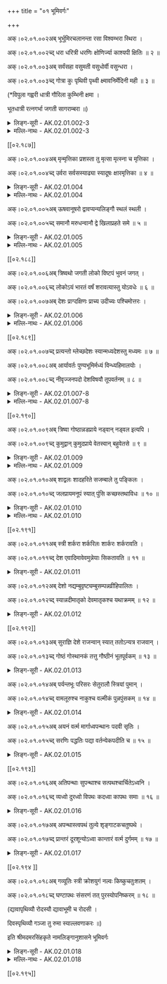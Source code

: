 +++
title = "०१ भूमिवर्गः"

+++

अक्।०२.०१.००२अब् भूर्भूमिरचलानन्ता रसा विश्वम्भरा स्थिरा ।

अक्।०२.०१.००२च्द् धरा धरित्री धरणिः क्षोणिर्ज्या काश्यपी क्षितिः ॥ २ ॥

अक्।०२.०१.००३अब् सर्वंसहा वसुमती वसुधोर्वी वसुन्धरा ।

अक्।०२.०१.००३च्द् गोत्रा कुः पृथिवी पृथ्वी क्ष्मावनिर्मेदिनी मही ॥ ३ ॥

(*विपुला गह्वरी धात्री गौरिला कुम्भिनी क्षमा ।

भूतधात्री रत्नगर्भा जगती सागराम्बरा ॥)

<details><summary>लिङ्ग-सूरी - AK.02.01.002-3</summary>

भूरिति—भवति सर्वमस्यामिति भूः । ʻभू सत्तायाम् । ऊकारान्तोऽयं स्त्रीलिङ्गः । अव्ययं तु रेफान्तः । अस्यामिदम् अभूदिति भूमिः । न चलतीत्यचला । ʻचल कम्पने । न विद्यतेऽन्तो यस्याः सा अनन्ता । रस्यते आस्वाद्यत इति रसा । ʻरस आस्वादने । रसतीति वा । ʻरस शब्दे । रसा अत्र सन्तीति वा । विश्वं बिभर्तीति विश्वम्भरा । ʻडुभृञ् धारणपोषणयोः' । स्थिरत्वात् स्थिरा । तिष्ठति सर्वमस्यामिति वा । ʻष्ठा गतिनिवृत्तü ध्रियते नृपैरिति धरा । धरति विश्वमिति वा । ʻधृञ् धारणे । धरित्री धरणिश्च । क्षौतीति क्षोणिः । क्षोणी च । ʻटुक्षु शब्दे । जिनाति सर्वमस्यामिति ज्या । ʻज्या वयोहानü । जिनाति सर्वान् पार्थिवानिति वा । कश्यपस्येयं काश्यपी । क्षियन्ति निवसन्ति सर्वेऽस्यामिति क्षितिः । ʻक्षि निनासगत्योः' । सर्वं भारं सहत इति सर्वंसहा । ʻषह मर्षणे । वसु धनमस्यामस्तीति वसुमती । वसु दधातीति वसुधा । ʻडुधाञ् धारणपोषणयोः' । ऊर्णूयते पर्वतैरित्युर्वी । ʻऊर्णुञ् आच्छादने । उरुत्वात् विस्तीर्णत्वाद्वा । वसु धारयतीति वसुन्धरा । ʻधृ धारणे । गोत्राः शैलाः सन्त्यस्यामिति गोत्रा । तृणादिना गवादीन् त्रायत इति वा । ʻत्रैङ् पालने । कौति ध्वनतीति कुः । ʻकु शब्दे । पृथुत्वात् पृथिवी । पृथ्वी च । पृथुना वैन्येन सत्कृता वा । प्रथते वा । ʻप्रथ प्रख्याने । क्षमते भारं क्ष्मा । ʻक्षमूष् सहने । क्ष्मायते विधूनयते नृपनाशायेति वा । ʻक्ष्मायी विधूनने । अव्यते नृपैरित्यवनिः । स्वयमवति प्रजा इति वा । ʻअव रक्षणे । मधुकैटभदैत्यमेदोयोगात् मेदिनी । ʻञिमिदा स्नेहने । मह्यत इति मही । ʻमह पूजायाम् । महिर्वा । अत्र भूम्यवनिक्षितिक्षोणिमहिधरणिशब्दाः कृदिकारान्ताः । भूनामानि ॥ २-३ ॥
</details>

<details><summary>मल्लि-नाथः - AK.02.01.002-3</summary>

भूर्भूमिः—मही । भूमिनामानि । ʻमहिः सर्वंसहा मही इति वैजयन्तीपाठात् (पृ। ३५, श्लो। ३) महिशब्दोऽप्यस्ति । अनुक्तम्—

ʻरत्नगर्भा घनश्रोणिरुर्वरा सागराम्बरा ।

दुर्दरा गह्वरी धात्री भूदधात्र्यब्धिमेखला ॥

रत्नसूः कुम्भिनी विश्वा धारिणी गौर्गिरिस्तनी ॥

एतानि च ॥ २-३ ॥ 
</details> 

[[०२.१८७]]

अक्।०२.०१.००४अब् मृन्मृत्तिका प्रशस्ता तु मृत्सा मृत्स्ना च मृत्तिका ।

अक्।०२.०१.००४च्द् उर्वरा सर्वसस्याढ्या स्यादूषः क्षारमृत्तिका ॥ ४ ॥

<details><summary>लिङ्ग-सूरी - AK.02.01.004</summary>

मृदिति—मृद्यते कुलालादिभिरिति मृत् । मृत्तिका च । ʻमृद क्षोदे । मृन्नामनी ॥ प्रशस्ता मृत् मृत्सा मृत्स्ना च । श्रेष्ठमृन्नामनी ॥ उर्वति क्षुधं हिनस्तीत्युर्वरा । ʻउर्वी हिंसायाम् । सर्वसस्य सम्पन्नभूनाम ॥ ऊषति बीजमित्यूषः । ʻऊष रुजायम् । क्षारा च मृत्तिका च क्षारमृत्तिका । क्षारमृत्तिकानामनी ॥ ४ ॥
</details>

<details><summary>मल्लि-नाथः - AK.02.01.004</summary>

मृन्मृत्तिका । मृदो नामनी ॥ प्रशस्ता—मृत्तिका । प्रशस्तमृत्तिकानामनी । उर्वरा—आढ्या । सर्वसस्योत्पादकमृदो नाम । स्यादूषः—मृत्तिका । क्षारमृत्तिकानाम ॥४ ॥ 
</details>

अक्।०२.०१.००५अब् ऊषवानूषरो द्वावप्यन्यलिङ्गौ स्थलं स्थली ।

अक्।०२.०१.००५च्द् समानौ मरुधन्वानौ द्वे खिलाप्रहते समे ॥ ५ ॥

<details><summary>लिङ्ग-सूरी - AK.02.01.005</summary>

ऊषवानिति—ऊषोऽस्यास्तीत्यूषवान् । ऊषरश्च । द्वावप्यन्यलिङ्गौ । ऊषरक्षेत्रनामनी ॥ स्थलतीति स्थलम् । स्थली च । ʻष्ठल स्थाने । अकृत्रिमोन्नतदेशनामनी ॥ तृषया म्रियन्तेऽत्रेति मरुः । ʻमृङ् प्राणत्यागे । धन्वन्ति तृषयात्रेति धन्वा । ʻधवि गतü । निर्जलदेशनामनी ॥ लाङ्गलेन न लिखितमिति खिलम् । ʻलिख अक्षरविन्यासे । खं लातीति वा । ʻला दाने । हलादिना न प्रहन्यत इत्यप्रहतम् । ʻहन हिंसागत्योः' । इमौ शब्दौ विशेष्यनिघ्नौ । अकृष्टदेशनामनी ॥ ५ ॥
</details>

<details><summary>मल्लि-नाथः - AK.02.01.005</summary>

ऊषवान्—अन्यलिङ्गौ । क्षारमृत्तिकावत्प्रदेशनामनी । विशेषणं विवक्षितं चेत् तौ द्वावप्यन्यलिङ्गौ । तदविवक्षितं चेत् नपुंसकावेव ॥ ʻवर्षुकस्य किमपः कृतोन्नतेरम्बुदस्य परिहार्यमूषरम् । इति शिशुपालवधे (१४। ४६) । स्थलं स्थली । भूतलनामनी ॥ समानौ—धन्वानौ । निर्जलप्रदेशनामनी ॥ द्वे—समे । अकृष्टभूतलनामनी । ʻपाडुनेल्ö ॥ ५ ॥ 
</details>

[[०२.१८८]]

अक्।०२.०१.००६अब् त्रिष्वथो जगती लोको विष्टपं भुवनं जगत् ।

अक्।०२.०१.००६च्द् लोकोऽयं भारतं वर्षं शरावत्यास्तु योऽवधेः ॥ ६ ॥

अक्।०२.०१.००७अब् देशः प्राग्दक्षिणः प्राच्य उदीच्यः पश्चिमोत्तरः ।

<details><summary>लिङ्ग-सूरी - AK.02.01.006</summary>

त्रिष्वथो इति—जङ्गम्यते भृशं गच्छतीति जगती । जगच्च । गम्यते जनैरिति वा । ʻगम्लृ गतü । लोक्यते सर्वमस्मिन्निति लोकः । ʻलोकृ दर्शने । विशन्त्यस्मिन्निति विष्टपम् । ʻविश प्रवेशने । सर्वमस्मिन् भवतीति भुवनम् । लोकनामानि ॥ भरतस्य राज्ञः इदं भारतम् । वृष्यते सिच्यते मेघैरिति वर्षम् । ʻवृषु सेचने । हिमवत्सेतुमध्यदेशनाम ॥ प्राचा सहितो दक्षिणो देशः प्राच्यः । शरावतीनद्यवधिभूतपूर्वदक्षिणदेशनाम ॥ उदीच्या सहितः पश्चिमो देशः उदीच्यः । उदीच्यां भवः उदीच्यः । पश्चिमेन सहितः उत्तरो देशः पश्चिमोत्तरः । शरावतीनद्यवधिभूतपश्चिमोत्तरदेशनामनी ॥ ६ ॥
</details>

<details><summary>मल्लि-नाथः - AK.02.01.006</summary>

त्रिषु । अत्र त्रिष्वित्यनेन खिलशब्दानुपदोक्ताप्रहतशब्द एव परामृश्यते । खिलं नपुंसकमेव । ʻखिलमप्रहता भूमिः' इति हलायुधः (अ। मा। २। ३) । अनुक्तम्—ʻनारट्टः स्फुटिता भूमिः' । स्फुटितभूमिर्नारट्टः स्यात् । ʻबिटिकेनेल्ö । ʻजन्तुप्राया कचङ्गला' । जन्तुभूयिष्ठा भूमिः कचङ्गला स्यात् । अथो जगती—विष्टपम् । ʻविष्टपलोकौ नरü इति रत्नकोशमतात् पुंलिङ्गश्च । भुवनं जगत् । लोकसामान्यनामनी ॥ लोको—वर्षम् । असौ लोको भारतं च वर्षं च स्यात् । इदमा प्रत्यक्षजम्बूद्वीपः परामृश्यते ।

ʻस्याद् व्यासभाषिते ग्रन्थे जम्बूद्वीपे च भारतम् ।

ʻपुन्नपुंसकयोर्वर्षं जम्बूद्वीपाब्दवृष्टिषु । 

इत्युभयत्र रुद्रः । अथवा हिमाद्रेर्दक्षिणभूतजम्बूद्वीपैकखण्डः परामृश्यते । ʻनाभीदं भारतं वर्षं हिमाद्रेस्तच्च दक्षिणम् इति वैजयन्ती (पृ। ३५। श्लो। ५) । शरावत्याः—पश्चिमोत्तरः । शरावत्याख्या नदी ऐशानदिशः सकाशात् निरृतिदिशं प्रत्यागत्य पश्चिमसमुद्रं प्रविष्टा । तन्नद्यवधि अङ्गवङ्गादिबहुभेदभिन्नः प्राग्दक्षिणदेशः प्राच्यः स्यात् । तदवधि गान्धारशूरसेनादिबहुभेदभिन्नः पश्चिमोत्तरदेश उदीच्यः स्यात् ॥ ६ ॥ 
</details>

[[०२.१८९]]

अक्।०२.०१.००७च्द् प्रत्यन्तो म्लेच्छदेशः स्यान्मध्यदेशस्तु मध्यमः ॥ ७ ॥

अक्।०२.०१.००८अब् आर्यावर्तः पुण्यभूमिर्मध्यं विन्ध्यहिमालयोः ।

अक्।०२.०१.००८च्द् नीवृज्जनपदो देशविषयौ तूपवर्तनम् ॥ ८ ॥ 

<details><summary>लिङ्ग-सूरी - AK.02.01.007-8</summary>

प्रत्यन्त इति—म्लेच्छानां देशः म्लेच्छदेशः । प्रतिगतोऽन्तं प्रत्यन्तः । शरावत्यन्तप्रतिगतशिष्टाचाररहितदेशनाम ॥ मध्यश्चासौ देशश्च मध्यदेशः । मध्ये भवः मध्यमः । हिमवद्विन्ध्यविनशनप्रयागमध्यगतदेशनामनी ॥ आर्या वर्तन्तेऽत्रेति आर्यावर्तः । पुण्या भूमिः पुण्यभूमिः । हिमवद्विन्ध्यमध्यदेशनामनी ॥ नितरां वर्तन्ते जना अत्रेति नीवृत् । ʻवृतु वर्तने । नियमेन वर्तन्त इति वा । जनपदशब्दसाहचर्यात् नीवृच्छब्दः पुंलिङ्गः । जनाः पद्यन्तेऽत्रेति जनपदः । ʻपद्लृ गतü । प्रसिद्धराष्ट्रनामनी ॥ दिश्यत इति देशः । ʻदिश अतिसर्जने । विशेषेण सिनोति बध्नाति प्रीतिमिति विषयः । ʻषिञ् बन्धने । उपयोगवशात् वर्तन्तेऽत्रेत्युपवर्तनम् । विंशत्त्रिंशद्ग्रामात्मकस्थाननामानि ॥ ७-८ ॥
</details>

<details><summary>मल्लि-नाथः - AK.02.01.007-8</summary>

प्रत्यन्तो—स्यात् । भारतवर्षान्तस्थितदेशनाम । मध्यदेशः—मध्यमः । भारतवर्षस्य मध्यमदेशनाम । आर्यावर्तो ब्रह्मवेदिः—हिमालयोः । पूर्वपश्चिमसमुदायतयोर्विन्ध्याचलहिमायलयोर्मध्यम् आर्यावर्तश्च ब्रह्मवेदिश्चेत्युच्यते । अनुक्तम्—ʻविन्ध्यात्तु दक्षिणो देशो दक्षिणापथसञ्ज्ञितः' । विन्ध्याचलात् सेतुपर्यन्तं दक्षिणापथः स्यात् । नीवृत्—उपवर्तनम् । देशनामानि अत्र तुशब्दो निरर्थकः । ʻनीवृज्जनपदो देशस्तद्भेदाः पुंसि भूम्नि च्ö इति वैजयन्ती (पृ। ३६, श्लो। २१) । ʻराष्ट्रं जनपदो निर्गो जनान्तो विषयः स्मृतः' इति धनञ्जयः ॥ ७-८ ॥ 
</details>

[[०२.१९०]]

अक्।०२.०१.००९अब् त्रिष्वा गोष्ठान्नडप्राये नड्वान् नड्वल इत्यपि ।

अक्।०२.०१.००९च्द् कुमुद्वान् कुमुदप्राये वेतस्वान् बहुवेतसे ॥ ९ ॥

<details><summary>लिङ्ग-सूरी - AK.02.01.009</summary>

त्रिष्विति—आ गोष्ठात् गोष्ठशब्दपर्यन्तं त्रिषु । नडाः सन्त्यत्रेति नड्वान् । नड्वलश्च । नडतृणप्रायदेशनामनी ॥ कुमुदान्यत्र सन्तीति कुमुद्वान् । कुमुदानि प्रायः अत्र । कुमुदप्रायदेशनाम ॥ वेतसाः सन्त्यत्र वेतस्वान् । बहवः वेतसाः सन्त्यत्र । बहुवेतस देशनाम ॥ ९ ॥
</details>

<details><summary>मल्लि-नाथः - AK.02.01.009</summary>

त्रिष्वा गोष्ठात् । गोष्ठशब्दात् प्राग्भूतशब्दास्त्रिलिङ्गाः । उत्तराधिकारस्य बाधितविषयत्वात् कच्छादयः शब्दा उक्तलिङ्गा एव । नडप्राये—इत्यपि । नडतृणप्रायदेशे नड्वान् नड्वलश्चेत्येतौ वर्तेते । कमुद्वान् कुमुदप्राये । कुमुदप्रायदेशनाम । वेतस्वान् बहुवेतसे । बहुनिचुलदेशनाम ॥ ९ ॥ 
</details>

अक्।०२.०१.०१०अब् शाद्वलः शादहरिते सजम्बाले तु पङ्किलः ।

अक्।०२.०१.०१०च्द् जलप्रायमनूपं स्यात् पुंसि कच्छस्तथाविधः ॥ १० ॥

<details><summary>लिङ्ग-सूरी - AK.02.01.010</summary>

शाद्वल इति—शादो बालतृणमस्मिन्नस्तीति शाद्वलः । शाड्वलो वा । शादहरितदेशनाम ॥ पङ्कोऽस्यास्तीति पङ्किलः । जम्बालेन पङ्केन सह वर्तत इति सजम्बालः । कर्दमसहितदेशनाम ॥ अनुगता आपोऽत्रेत्यनूपम् । जलप्रायघट्टादिस्थलनाम ॥ कषन्ति आपो यं देशं स कच्छः । कष्यते जलैरिति वा । ʻकप हिंसायाम् । जलप्रायदेशनाम ॥ १० ॥
</details>

<details><summary>मल्लि-नाथः - AK.02.01.010</summary>

शाद्वलः—हरिते । बालतृणहरितदेशनाम । सजम्बाले—पङ्किलः । जम्बालाविलदेशनाम । जलप्रायम्—तथाविधः । बहुलजलदेशोऽनूपं स्यात् । कच्छ इति च स्यात् । ʻपुंस्येवान्धुः प्रहिः कूपः' (१। १२। २७) इत्यत्रैवकारः क्कचिदनित्यत्वबोधनार्थः । पुंसि च कच्छमनूपः ॥ ॥ 
</details>

[[०२.१९१]]

अक्।०२.०१.०११अब् स्त्री शर्करा शर्करिलः शार्करः शर्करावति ।

अक्।०२.०१.०११च्द् देश एवादिमावेवमुन्नेयाः सिकतावति ॥ ११ ॥

<details><summary>लिङ्ग-सूरी - AK.02.01.011</summary>

स्त्रीति—शृणातीति शर्करा । सा अस्त्यत्रेति शर्करा । ʻशॄ हिंसायाम् । शर्करा अस्मिन् सन्तीति शर्करिलः । शर्करावद्देशस्यैव नामनी ॥ शर्करावन्मात्रवृत्तिरत्रास्तीति शार्करः । शर्करावांश्च । शर्करावद्भूमिनामनी ॥ एवं सिकतावति देशे । आदिमौ द्वौ शब्दौ अपरौ च इति चत्वारः शब्दा उन्नेयाः । कथम् । सिकता सिकतिलः इति द्वौ तद्वद्देश एव । सैकतः सिकतावान् इत्युत्तरौ शब्दौ सिकतावन्मात्रवृत्तौ ॥ ११ ॥
</details>

अक्।०२.०१.०१२अब् देशो नद्यम्बुवृष्ट्यम्बुसम्पन्नव्रीहिपालितः ।

अक्।०२.०१.०१२च्द् स्यान्नदीमातृको देवमातृकश्च यथाक्रमम् ॥ १२ ॥

<details><summary>लिङ्ग-सूरी - AK.02.01.012</summary>

देश इति—नदी मातेव यस्य नदीमातृकः । नद्यम्बुसम्पन्नव्रीहिपावितदेशनाम ॥ देवो मातेव यस्य देवमातृकः । वृष्ट्यम्बुसम्पन्नव्रीहिपावितदेशनाम ॥ १२ ॥
</details>

[[०२.१९२]]

अक्।०२.०१.०१३अब् सुराज्ञि देशे राजन्वान् स्यात् ततोऽन्यत्र राजवान् ।

अक्।०२.०१.०१३च्द् गोष्ठं गोस्थानकं तत्तु गौष्ठीनं भूतपूर्वकम् ॥ १३ ॥

<details><summary>लिङ्ग-सूरी - AK.02.01.013</summary>

सुराज्ञीति—शोभनो राजा यस्मिन् सः राजन्वान् । सुराजदेशनाम ॥ राजा अत्रास्तीति राजवान् । राजवद्देशनाम ॥ गावोऽत्र तिष्ठन्तीति गोष्ठम् । ʻष्ठा गतिनिवृत्तü । गोस्थाननाम ॥ गावो यत्र प्रागासन् तत् गौष्ठीनम् । पुरातनगोस्थाननाम ॥ १३ ॥
</details>

अक्।०२.०१.०१४अब् पर्यन्तभूः परिसरः सेतुरालौ स्त्रियां पुमान् ।

अक्।०२.०१.०१४च्द् वामलूरुश्च नाकुश्च वल्मीकं पुन्नपुंसकम् ॥ १४ ॥

<details><summary>लिङ्ग-सूरी - AK.02.01.014</summary>

पर्यन्तभूरिति—पर्यन्ते उपान्ते भूः पर्यन्तभूः । परितः सरन्त्यत्रेति परिसरः । ʻसृ गतü । ग्रामादिसमीपभूनामनी ॥ सिन्वन्ति बध्नन्ति मृत्पाषाणादिभिरिति सेतुः । ʻषिञ् बन्धने । अल्यते निवार्यते प्रवाहोऽनयेति आलिः । आली च । ʻअल भूषणपर्याप्तिवारणेष्ü । स्त्रियाम् आलिः सेतुः पुमान् । सेतुनामनी ॥ वामैः प्राणिभिः लूयत इति वामलूरुः । वामलूर इति वा पाठः । ʻलूञ् छेदने । प्राणिनः प्रवेशे नमन्त्यत्रेति नाकुः । ʻणमु प्रह्वत्वे शब्दे च्ö । वलन्ते प्राणिनोऽत्रेति वल्मीकम् । पुन्नपुंसके । ʻवल सञ्चलने । वल्मीकनामानि ॥ १४ ॥
</details>

अक्।०२.०१.०१५अब् अयनं वर्त्म मार्गाध्वपन्थानः पदवी सृतिः ।

अक्।०२.०१.०१५च्द् सरणिः पद्धतिः पद्या वर्तन्येकपदीति च ॥ १५ ॥

<details><summary>लिङ्ग-सूरी - AK.02.01.015</summary>

अयनमिति—अयन्तेऽनेनेति अयनम् । ʻअय पय गतü । वर्तन्तेऽनेनेति वर्त्म । ʻवृतु वर्तने । मृगयन्ते गवेषयन्त्यनेनेति मार्गः । ʻमृग अन्वेषणे । अद्यते भक्ष्यते पथिकैरत्रेत्यध्वा । ʻअद भक्षणे । पथन्त्यनेन पन्थाः । ʻपथे गतü । नकारान्तः । पतन्त्यत्रेति वा । ʻपत्लृ गतü । पद्यन्तेऽनयेति पदवी । ʻपद गतü । सरन्त्यनयेति सृतिः । ʻसृ गतü । सरणिश्च । पद्भ्यां हन्यत इति पद्धतिः । ʻहन हिंसागत्योः' । पदमत्र दृश्यते पद्या । ʻदृशिर् प्रेक्षणे । वर्तन्तेऽनया वर्तनी । एके कतिपये पादा लक्ष्यन्तेऽत्रेति एकपदी । मार्गनामानि ॥ १५ ॥
</details>

[[०२.१९३]]

अक्।०२.०१.०१६अब् अतिपन्थाः सुपन्थाश्च सत्पथश्चार्चितेऽध्वनि ।

अक्।०२.०१.०१६च्द् व्यध्वो दुरध्वो विपथः कदध्वा कापथः समाः ॥ १६ ॥

<details><summary>लिङ्ग-सूरी - AK.02.01.016</summary>

अतिपन्था इति—अतिपूज्यः पन्था अतिपन्थाः । सुपूज्यः पन्थाः सुपन्थाः । संश्चासौ पन्थाश्च सत्पथः । अर्चिताध्वनामानि ॥ विरुद्धोऽध्वा व्यध्वः । दुष्टोऽध्वा दुरध्वः । विरुद्धः पन्थाः विपथः । कुत्सितोऽध्वा कदध्वा । कुत्सितः पन्थाः कापथः । कुत्सितमार्गनामानि ॥ १६ ॥
</details>

अक्।०२.०१.०१७अब् अपन्थास्त्वपथं तुल्ये शृङ्गाटकचतुष्पथे ।

अक्।०२.०१.०१७च्द् प्रान्तरं दूरशून्योऽध्वा कान्तारं वर्त्म दुर्गमम् ॥ १७ ॥

<details><summary>लिङ्ग-सूरी - AK.02.01.017</summary>

अपन्था इति—पन्था न भवतीत्यपन्थाः । अपथं च । मार्गाभासनामनी ॥ शृङ्गवन्नानादिगाश्रितैर्मार्गैरटतीति शृङ्गाटकम् । शृङ्गैरुत्सवैर्जनोऽटतीति वा । ʻअट गतü । चतुर्णां पथां समाहारः चतुष्पथम् । चतुष्पथनामनी ॥ प्रकृष्टं ग्रामयोरन्तरं व्यवधानं यत्रेति प्रान्तरम् । प्रगता ग्रामादयोऽन्तरेऽस्मिन्निति वा । दूरशून्याध्वनाम ॥ कस्य जलस्यान्तरं समीपमृच्छतीति जनोऽत्र कान्तारम् । ʻऋ गतü । दुर्गमवर्त्मनाम ॥ १७ ॥
</details>

[[०२.१९४ ]]

अक्।०२.०१.०१८अब् गव्यूतिः स्त्री क्रोशयुगं नल्वः किष्कुचतुःशतम् ।

अक्।०२.०१.०१८च्द् घण्टापथः संसरणं तत् पुरस्योपनिष्करम् ॥ १८ ॥

(द्यावापृथिव्यौ रोदस्यौ द्यावाभूमी च रोदसी ।

दिवस्पृथिव्यौ गञ्जा तु रुमा स्याल्लवणाकरः ॥)

इति श्रीमदमरसिंहकृते नामलिङ्गानुशासने भूमिवर्गः

<details><summary>लिङ्ग-सूरी - AK.02.01.018</summary>

गव्यूतिरिति—गवोः क्रोशयोर्यूतिः युग्मं गव्यूतिः । क्रोशयोर्युगं युग्मम् । क्रोशयुगनाम ॥ नल्यते बध्यतेऽनेनेति नल्वः । ʻणल बन्धने । किष्कूणां हस्तानां चतुःशतम् । चतुःशतहस्तप्रमाणवर्त्मनाम ॥ घण्टावतां गजानां पन्थाः घण्टारपथः । सम्यक् सरन्त्यनेनेति संसरणम् । ʻसृ गतü । राजमार्गनामनी ॥ उप समीपे निष्कीर्यते सैन्यमत्रेत्युपनिष्करम् । ʻकॄ विक्षेपे । पुरराजमार्गनाम ॥ १८ ॥

इति श्रीलिङ्गयसूरिविरचितायाम् अमरकोशपदविवृतौ भूमिवर्गः
</details>

<details><summary>मल्लि-नाथः - AK.02.01.018</summary>

॥ ।हस्तानां चतुःशतं चेत् नल्वः स्यात् । घण्टापथः संसरणम् । राजमार्गनामनी । ʻराजमार्गः संसरणं श्रीघण्टाभ्यां पथः परः' इति वैजयन्ती (पृ। १६०, श्लो। १६) । तत् पुरस्योपनिष्करम् । तदेव पुराभिमुखं चेदुपनिष्करं स्यात् । द्यावापृथिव्यौ—पृथिव्यौ । आकाशभूम्योर्नामानि । गञ्जा—लवणाकरः । लवणभूनामनी ॥ १८ ॥

इति श्रीवत्सनृसिंहसूरिसुतमल्लिनाथसूरिविरचितेऽमरपदपारिजाते भूमिवर्गः 
</details>

[[०२.१९५]]

